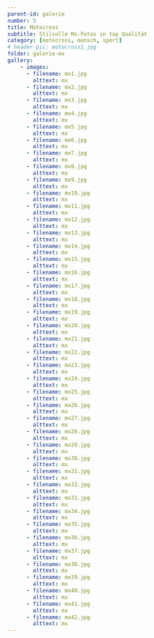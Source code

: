```yaml
---
parent-id: galerie
number: 5
title: Motocross
subtitle: Stilvolle Mx-Fotos in top Qualität
category: [motocross, mensch, sport]
# header-pic: motocross1.jpg
folder: galerie-mx
gallery:
    - images:
      - filename: mx1.jpg
        alttext: mx
      - filename: mx2.jpg
        alttext: mx
      - filename: mx3.jpg
        alttext: mx
      - filename: mx4.jpg
        alttext: mx
      - filename: mx5.jpg
        alttext: mx
      - filename: mx6.jpg
        alttext: mx
      - filename: mx7.jpg
        alttext: mx
      - filename: mx8.jpg
        alttext: mx
      - filename: mx9.jpg
        alttext: mx
      - filename: mx10.jpg
        alttext: mx
      - filename: mx11.jpg
        alttext: mx
      - filename: mx12.jpg
        alttext: mx
      - filename: mx13.jpg
        alttext: mx
      - filename: mx14.jpg
        alttext: mx
      - filename: mx15.jpg
        alttext: mx
      - filename: mx16.jpg
        alttext: mx
      - filename: mx17.jpg
        alttext: mx
      - filename: mx18.jpg
        alttext: mx
      - filename: mx19.jpg
        alttext: mx
      - filename: mx20.jpg
        alttext: mx
      - filename: mx21.jpg
        alttext: mx
      - filename: mx22.jpg
        alttext: mx
      - filename: mx23.jpg
        alttext: mx
      - filename: mx24.jpg
        alttext: mx
      - filename: mx25.jpg
        alttext: mx
      - filename: mx26.jpg
        alttext: mx
      - filename: mx27.jpg
        alttext: mx
      - filename: mx28.jpg
        alttext: mx
      - filename: mx29.jpg
        alttext: mx
      - filename: mx30.jpg
        alttext: mx
      - filename: mx31.jpg
        alttext: mx
      - filename: mx32.jpg
        alttext: mx
      - filename: mx33.jpg
        alttext: mx
      - filename: mx34.jpg
        alttext: mx
      - filename: mx35.jpg
        alttext: mx
      - filename: mx36.jpg
        alttext: mx
      - filename: mx37.jpg
        alttext: mx
      - filename: mx38.jpg
        alttext: mx
      - filename: mx39.jpg
        alttext: mx
      - filename: mx40.jpg
        alttext: mx
      - filename: mx41.jpg
        alttext: mx
      - filename: mx42.jpg
        alttext: mx
---
```

<!-- beschreibender Text hier -->
